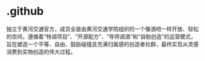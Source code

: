 # .github

独立于黄河交通官方，成员全是由黄河交通学院组织的一个像酒吧一样开放、轻松的空间，遵循着“特调项目”、“开源配方”、“导师调酒”和“自助创造”的运营模式，旨在塑造一个平等、自由、鼓励碰撞且充满归属感的创造者社群，最终实现从灵感消费到实物创造的伟大过程。
